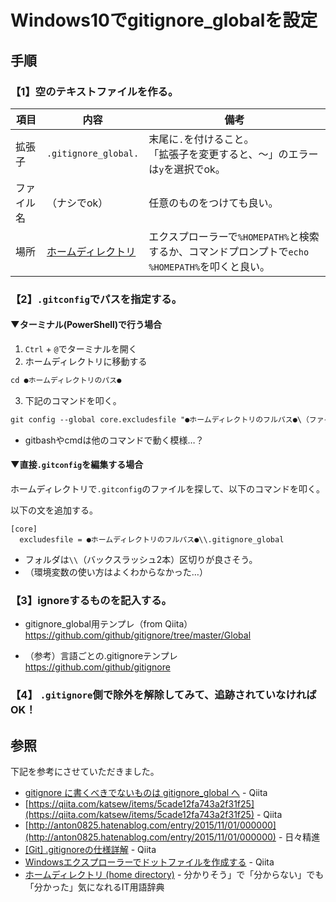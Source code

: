 # Windows10でgitignore_globalを設定

## 手順

### 【1】空のテキストファイルを作る。

| 項目 | 内容 | 備考 |
| --- | --- | --- |
| 拡張子 | `.gitignore_global.` | 末尾に`.`を付けること。<br>「拡張子を変更すると、～」のエラーは`y`を選択でok。 |
| ファイル名 | （ナシでok） | 任意のものをつけても良い。 |
| 場所 | [ホームディレクトリ](https://wa3.i-3-i.info/word11160.html) | エクスプローラーで`%HOMEPATH%`と検索するか、コマンドプロンプトで`echo %HOMEPATH%`を叩くと良い。 |

### 【2】`.gitconfig`でパスを指定する。

#### ▼ターミナル(PowerShell)で行う場合

1. `Ctrl` + `@`でターミナルを開く
2. ホームディレクトリに移動する
```ps
cd ●ホームディレクトリのパス●
```
3. 下記のコマンドを叩く。
```ps
git config --global core.excludesfile "●ホームディレクトリのフルパス●\（ファイル名）.gitignore_global"
```

- gitbashやcmdは他のコマンドで動く模様…？

#### ▼直接`.gitconfig`を編集する場合

ホームディレクトリで`.gitconfig`のファイルを探して、以下のコマンドを叩く。

以下の文を追加する。
```
[core]
  excludesfile = ●ホームディレクトリのフルパス●\\.gitignore_global
```

- フォルダは`\\`（バックスラッシュ2本）区切りが良さそう。
- （環境変数の使い方はよくわからなかった…）

### 【3】ignoreするものを記入する。

- gitignore_global用テンプレ（from Qiita）<br>
https://github.com/github/gitignore/tree/master/Global

- （参考）言語ごとの.gitignoreテンプレ<br>
https://github.com/github/gitignore

### 【4】 `.gitignore`側で除外を解除してみて、追跡されていなければOK！

## 参照

下記を参考にさせていただきました。

- [gitignore に書くべきでないものは gitignore_global へ](https://qiita.com/elzup/items/4c92a2abdab56db3fb4e) - Qiita
- [https://qiita.com/katsew/items/5cade12fa743a2f31f25](https://qiita.com/katsew/items/5cade12fa743a2f31f25) - Qiita
- [http://anton0825.hatenablog.com/entry/2015/11/01/000000](http://anton0825.hatenablog.com/entry/2015/11/01/000000) - 日々精進
- [[Git] .gitignoreの仕様詳解](https://qiita.com/anqooqie/items/110957797b3d5280c44f) - Qiita
- [Windowsエクスプローラーでドットファイルを作成する](https://qiita.com/sgur/items/745e0ee02c69b50bf9e5) - Qiita
- [ホームディレクトリ (home directory)](https://wa3.i-3-i.info/word11160.html) - 分かりそう」で「分からない」でも「分かった」気になれるIT用語辞典
